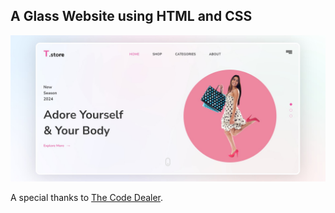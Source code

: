 ## A Glass Website using HTML and CSS

![hero section](./hero-section.jpg)

A special thanks to [The Code Dealer](https://www.youtube.com/watch?v=Uowzfp1jqT0&list=PLHsjm_W8kcWaLSgSbKo08LxuVk99wNQ22&index=63).
